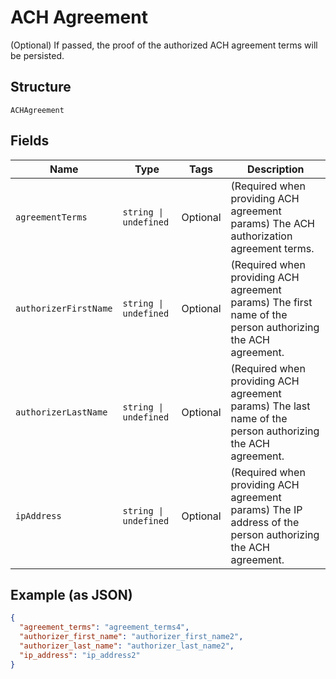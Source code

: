 
# ACH Agreement

(Optional) If passed, the proof of the authorized ACH agreement terms will be persisted.

## Structure

`ACHAgreement`

## Fields

| Name | Type | Tags | Description |
|  --- | --- | --- | --- |
| `agreementTerms` | `string \| undefined` | Optional | (Required when providing ACH agreement params) The ACH authorization agreement terms. |
| `authorizerFirstName` | `string \| undefined` | Optional | (Required when providing ACH agreement params) The first name of the person authorizing the ACH agreement. |
| `authorizerLastName` | `string \| undefined` | Optional | (Required when providing ACH agreement params) The last name of the person authorizing the ACH agreement. |
| `ipAddress` | `string \| undefined` | Optional | (Required when providing ACH agreement params) The IP address of the person authorizing the ACH agreement. |

## Example (as JSON)

```json
{
  "agreement_terms": "agreement_terms4",
  "authorizer_first_name": "authorizer_first_name2",
  "authorizer_last_name": "authorizer_last_name2",
  "ip_address": "ip_address2"
}
```


